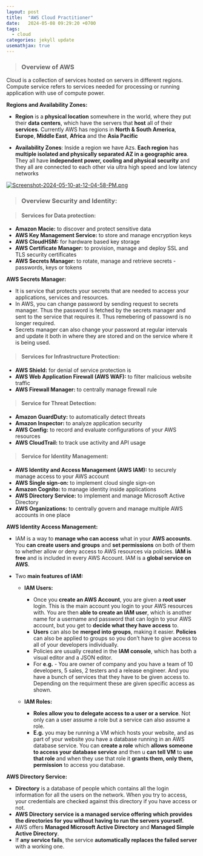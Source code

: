 ```yaml
---
layout: post
title:  "AWS Cloud Practitioner"
date:   2024-05-08 09:29:20 +0700
tags:
  - cloud
categories: jekyll update
usemathjax: true
---
```


> ### Overview of AWS

Cloud is a collection of services hosted on servers in different regions. Compute service refers to services needed for processing or running application with use of compute power.

**Regions and Availability Zones:**

- **Region** is a **physical location** somewhere in the world, where they put their **data centers**, which have the servers that **host** all of their **services**.
Currently AWS  has regions in **North & South America**, **Europe**, **Middle East**, **Africa** and the **Asia Pacific**

- **Availability Zones**: Inside a region we have Azs. **Each region** has **multiple isolated and physically separated AZ in a geographic area**. They all have **independent power, cooling and physical security** and they all are connected to each other via ultra high speed and low latency networks

[![Screenshot-2024-05-10-at-12-04-58-PM.png](https://i.postimg.cc/kGcVY9Fb/Screenshot-2024-05-10-at-12-04-58-PM.png)](https://postimg.cc/MfnKXCL6)

> ### Overview Security and Identity:

> #### Services for Data protection:
  - **Amazon Macie:** to discover and protect sensitive data
  - **AWS Key Management Service:** to store and manage encryption keys
  - **AWS CloudHSM:** for hardware based key storage
  - **AWS Certificate Manager:** to provision, manage and deploy SSL and TLS security certificates
  - **AWS Secrets Manager:** to rotate, manage and retrieve secrets - passwords, keys or tokens 

**AWS Secrets Manager:**
  - It is service that protects your secrets that are needed to access your applications, services and resources.
  - In AWS, you can change password by sending request to secrets manager. Thus the password is fetched by the secrets manager and sent to the service that requires it. Thus remebering of passowrd is no longer required.
  - Secrets manager can also change your password at regular intervals and update it both in where they are stored and on the service where it is being used.

> #### Services for Infrastructure Protection:
  - **AWS Shield:** for denial of service protection is 
  - **AWS Web Application Firewall (AWS WAF):** to filter malicious website traffic
  - **AWS Firewall Manager:** to centrally manage firewall rule

> #### Service for Threat Detection:
  - **Amazon GuardDuty:** to automatically detect threats
  - **Amazon Inspector:** to analyze application security
  - **AWS Config:** to record and evaluate configurations of your AWS resources
  - **AWS CloudTrail:** to track use activity and API usage

> #### Service for Identity Management:
  - **AWS Identity and Access Management (AWS IAM):** to securely manage access to your AWS account
  - **AWS Single sign-on:** to implement cloud single sign-on
  - **Amazon Cognito:** to manage identity inside applications
  - **AWS Directory Service:** to implement and manage Microsoft Active Directory 
  - **AWS Organizations:** to centrally govern and manage multiple AWS accounts in one place  

**AWS Identity Access Management:** 

  - IAM is a way to **manage who can access** what in your **AWS accounts**. You **can create users and groups** and **set permissions** on both of them to whether allow or deny access to AWS resources via policies. **IAM is free** and is included in every AWS Account. IAM is a **global service on AWS**.

  - Two **main features of IAM:**

    - **IAM Users:** 
      - Once you **create an AWS Account**, you are given a **root user** login. This is the main account you login to your AWS resources with. You are then **able to create an IAM user**, which is another name for a username and password that can login to your AWS account, but you get to **decide what they have access** to. 
      - **Users** can also be **merged into groups**, making it easier. **Policies** can also be applied to groups so you don’t have to give access to all of your developers individually. 
      - Policies are usually created in the **IAM console**, which has both a visual editor and a JSON editor.
      - For **e.g.** - You are owner of company and you have a team of 10 developers, 5 sales, 2 testers and a release engineer. And you have a bunch of services that they have to be given access to. Depending on the requirment these are given specific access as shown. 
     
    - **IAM Roles:** 
      - **Roles allow you to delegate access to a user or a service**. Not only can a user assume a role but a service can also assume a role. 
      - **E.g.** you may be running a VM which hosts your website, and as part of your website you have a database running in an AWS database service. You can **create a role** which **allows someone to access your database service** and then u **can tell VM** to **use that role** and when they use that role it **grants them, only them, permission** to access you database. 
  
**AWS Directory Service:**
  - **Directory** is a database of people which contains all the login information for all the users on the network. When you try to access, your credentials are checked against this directory if you have access or not.
  - **AWS Directory service is a managed service offering which provides the directories for you without having to run the servers yourself.**
  - AWS offers **Managed Microsoft Active Directory** and **Managed Simple Active Directory**. 
  - If **any service fails**, the service **automatically replaces the failed server** with a working one.